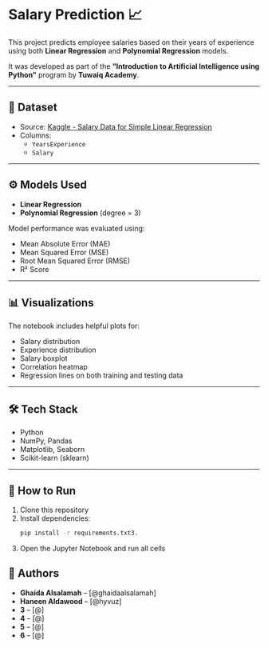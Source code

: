 # Salary Prediction 📈

This project predicts employee salaries based on their years of experience using both **Linear Regression** and **Polynomial Regression** models.

It was developed as part of the **"Introduction to Artificial Intelligence using Python"** program by **Tuwaiq Academy**.


---

## 📂 Dataset
- Source: [Kaggle - Salary Data for Simple Linear Regression](https://www.kaggle.com/datasets)
- Columns:
  - `YearsExperience`
  - `Salary`

---

## ⚙️ Models Used
- **Linear Regression**
- **Polynomial Regression** (degree = 3)

Model performance was evaluated using:
- Mean Absolute Error (MAE)
- Mean Squared Error (MSE)
- Root Mean Squared Error (RMSE)
- R² Score

---

## 📊 Visualizations
The notebook includes helpful plots for:
- Salary distribution
- Experience distribution
- Salary boxplot
- Correlation heatmap
- Regression lines on both training and testing data

---

## 🛠 Tech Stack
- Python
- NumPy, Pandas
- Matplotlib, Seaborn
- Scikit-learn (sklearn)

---

## 🏁 How to Run
1. Clone this repository
2. Install dependencies:
   ```bash
   pip install -r requirements.txt3.
3. Open the Jupyter Notebook and run all cells

## 👥 Authors
- **Ghaida Alsalamah** – [@ghaidaalsalamah]
- **Haneen Aldawood** – [@hyvuz]
- **3** – [@]
- **4** – [@]
- **5** – [@]
- **6** – [@]

  
